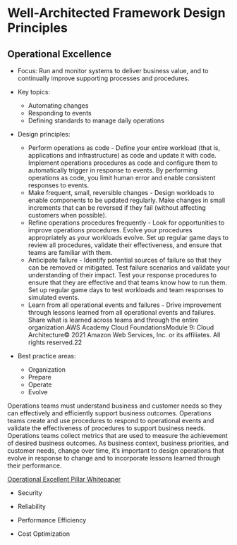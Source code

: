 # Well-Architected Framework Design Principles

## Operational Excellence
  * Focus: Run and monitor systems to deliver business value, and to continually improve supporting processes and procedures.
  
  * Key topics:
     * Automating changes
     * Responding to events
     * Defining standards to manage daily operations

  * Design principles:
     * Perform operations as code - Define your entire workload (that is, applications and infrastructure) as code and update it with code. Implement operations procedures as code and configure them to automatically trigger in response to events. By performing operations as code, you limit human error and enable consistent responses to events.
     * Make frequent, small, reversible changes - Design workloads to enable components to be updated regularly. Make changes in small increments that can be reversed if they fail (without affecting customers when possible).
     * Refine operations procedures frequently - Look for opportunities to improve operations procedures. Evolve your procedures appropriately as your workloads evolve. Set up regular game days to review all procedures, validate their effectiveness, and ensure that teams are familiar with them.
     * Anticipate failure - Identify potential sources of failure so that they can be removed or mitigated. Test failure scenarios and validate your understanding of their impact. Test your response procedures to ensure that they are effective and that teams know how to run them. Set up regular game days to test workloads and team responses to simulated events.
     * Learn from all operational events and failures - Drive improvement through lessons learned from all operational events and failures. Share what is learned across teams and through the entire organization.AWS Academy Cloud FoundationsModule 9: Cloud Architecture© 2021 Amazon Web Services, Inc. or its affiliates. All rights reserved.22

  * Best practice areas:
     * Organization
     * Prepare
     * Operate
     * Evolve

Operations teams must understand business and customer needs so they can effectively and efficiently support business outcomes. Operations teams create and use procedures to respond to operational events and validate the effectiveness of procedures to support business needs. Operations teams collect metrics that are used to measure the achievement of desired business outcomes. As business context, business priorities, and customer needs, change over time, it’s important to design operations that evolve in response to change and to incorporate lessons learned through their performance.

[Operational Excellent Pillar Whitepaper](https://d1.awsstatic.com/whitepapers/architecture/AWS-Operational-Excellence-Pillar.pdf)

* Security

* Reliability

* Performance Efficiency

* Cost Optimization
